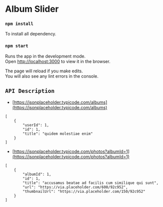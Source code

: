 # Album Slider

### `npm install`

To install all dependency.

### `npm start`

Runs the app in the development mode.<br>
Open [http://localhost:3000](http://localhost:3000) to view it in the browser.

The page will reload if you make edits.<br>
You will also see any lint errors in the console.



## `API Description`

- [https://jsonplaceholder.typicode.com/albums](https://jsonplaceholder.typicode.com/albums)
```
[
	{
		"userId": 1,
		"id": 1,
		"title": "quidem molestiae enim"
	}
]
```
- [https://jsonplaceholder.typicode.com/photos?albumId=1](https://jsonplaceholder.typicode.com/photos?albumId=1)
```
[
	{
		"albumId": 1,
		"id": 1,
		"title": "accusamus beatae ad facilis cum similique qui sunt",
		"url": "https://via.placeholder.com/600/92c952",
		"thumbnailUrl": "https://via.placeholder.com/150/92c952"
	}
]
